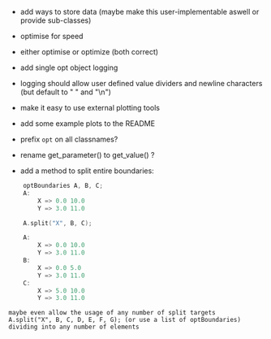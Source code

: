 - add ways to store data (maybe make this user-implementable aswell or provide sub-classes)
- optimise for speed  
- either optimise or optimize (both correct)  
- add single opt object logging  
- logging should allow user defined value dividers and newline characters (but default to " " and "\n")  
- make it easy to use external plotting tools
- add some example plots to the README
- prefix `opt` on all classnames?
- rename get_parameter() to get_value() ?

- add a method to split entire boundaries:
```cpp
    optBoundaries A, B, C;
    A:
        X => 0.0 10.0
        Y => 3.0 11.0

    A.split("X", B, C);

    A:
        X => 0.0 10.0
        Y => 3.0 11.0
    B:
        X => 0.0 5.0
        Y => 3.0 11.0
    C:
        X => 5.0 10.0
        Y => 3.0 11.0
```
    maybe even allow the usage of any number of split targets
    A.split("X", B, C, D, E, F, G); (or use a list of optBoundaries)
    dividing into any number of elements

